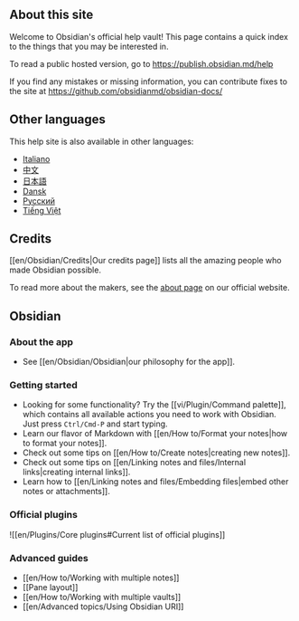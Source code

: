 ## About this site

Welcome to Obsidian's official help vault! This page contains a quick index to the things that you may be interested in.

To read a public hosted version, go to https://publish.obsidian.md/help

If you find any mistakes or missing information, you can contribute fixes to the site at https://github.com/obsidianmd/obsidian-docs/

## Other languages

This help site is also available in other languages:

- [Italiano](https://publish.obsidian.md/help-it)
- [中文](https://publish.obsidian.md/help-zh)
- [日本語](https://publish.obsidian.md/help-ja)
- [Dansk](https://publish.obsidian.md/help-da)
- [Русский](https://publish.obsidian.md/help-ru)
- [Tiếng Việt](https://publish.obsidian.md/help-vi)

## Credits

[[en/Obsidian/Credits|Our credits page]] lists all the amazing people who made Obsidian possible.

To read more about the makers, see the [about page](https://obsidian.md/about) on our official website.

## Obsidian

### About the app

- See [[en/Obsidian/Obsidian|our philosophy for the app]].

### Getting started

- Looking for some functionality? Try the  [[vi/Plugin/Command palette]], which contains all available actions you need to work with Obsidian. Just press `Ctrl/Cmd-P` and start typing.
- Learn our flavor of Markdown with [[en/How to/Format your notes|how to format your notes]].
- Check out some tips on [[en/How to/Create notes|creating new notes]].
- Check out some tips on [[en/Linking notes and files/Internal links|creating internal links]].
- Learn how to [[en/Linking notes and files/Embedding files|embed other notes or attachments]].

### Official plugins

![[en/Plugins/Core plugins#Current list of official plugins]]

### Advanced guides

- [[en/How to/Working with multiple notes]]
- [[Pane layout]]
- [[en/How to/Working with multiple vaults]]
- [[en/Advanced topics/Using Obsidian URI]]
